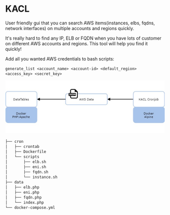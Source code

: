 # KACL
User friendly gui that you can search AWS items(instances, elbs, fqdns, network interfaces) on multiple accounts and regions quickly.

It's really hard to find any IP, ELB or FQDN when you have lots of customer on different AWS accounts and regions. This tool will help you find it quickly!

Add all you wanted AWS credentials to bash scripts:
```
generate_list <account_name> <account-id> <default_region> <access_key> <secret_key>
```
![alt text](kacl_diagram.jpg)
```
├── cron
│   ├── crontab
│   ├── Dockerfile
│   └── scripts
│       ├── elb.sh
│       ├── eni.sh
│       ├── fqdn.sh
│       └── instance.sh
├── data
│   ├── elb.php
│   ├── eni.php
│   ├── fqdn.php
│   └── index.php
└── docker-compose.yml

```
